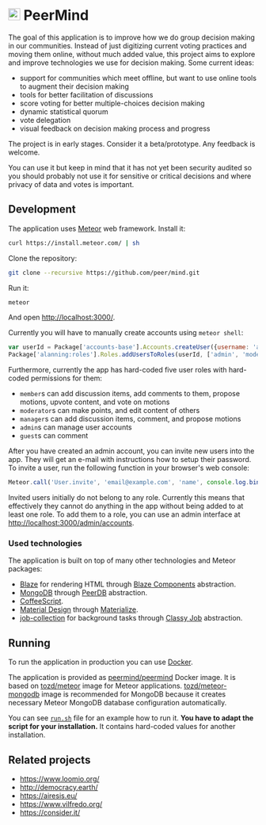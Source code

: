 # <img src="https://cdn.rawgit.com/peer/mind/master/packages/peermind/layout/logo.svg" width="24" height="24" /> PeerMind #

The goal of this application is to improve how we do group decision making in our communities.
Instead of just digitizing current voting practices and moving them online, without much added value,
this project aims to explore and improve technologies we use for decision making. Some current ideas:
* support for communities which meet offline, but want to use online tools to augment their decision making
* tools for better facilitation of discussions
* score voting for better multiple-choices decision making
* dynamic statistical quorum
* vote delegation
* visual feedback on decision making process and progress

The project is in early stages. Consider it a beta/prototype. Any feedback is welcome.

You can use it but keep in mind that it has not yet been security audited so you should
probably not use it for sensitive or critical decisions and where privacy of data and votes is
important.

## Development ##

The application uses [Meteor](https://www.meteor.com/) web framework. Install it:

```bash
curl https://install.meteor.com/ | sh
```

Clone the repository:

```bash
git clone --recursive https://github.com/peer/mind.git
```

Run it:

```bash
meteor
```

And open [http://localhost:3000/](http://localhost:3000/).

Currently you will have to manually create accounts using `meteor shell`:

```javascript
var userId = Package['accounts-base'].Accounts.createUser({username: 'admin', password: 'password'});
Package['alanning:roles'].Roles.addUsersToRoles(userId, ['admin', 'moderator', 'manager', 'member']);
```

Furthermore, currently the app has hard-coded five user roles with hard-coded permissions for them:
* `member`s can add discussion items, add comments to them, propose motions, upvote content, and vote on motions
* `moderator`s can make points, and edit content of others
* `manager`s can add discussion items, comment, and propose motions
* `admin`s can manage user accounts
* `guest`s can comment

After you have created an admin account, you can invite new users into the app. They will get an
e-mail with instructions how to setup their password. To invite a user, run the following function
in your browser's web console:

```javascript
Meteor.call('User.invite', 'email@example.com', 'name', console.log.bind(console));
```

Invited users initially do not belong to any role. Currently this means that effectively they cannot do anything
in the app without being added to at least one role. To add them to a role, you can use an admin interface at
[http://localhost:3000/admin/accounts](http://localhost:3000/admin/accounts).

### Used technologies ###

The application is built on top of many other technologies and Meteor packages:

* [Blaze](https://guide.meteor.com/blaze.html) for rendering HTML through [Blaze Components](http://components.meteorapp.com/) abstraction.
* [MongoDB](https://www.mongodb.com/) through [PeerDB](https://github.com/peerlibrary/meteor-peerdb) abstraction.
* [CoffeeScript](http://coffeescript.org/).
* [Material Design](https://material.google.com/) through [Materialize](http://materializecss.com/).
* [job-collection](https://github.com/vsivsi/meteor-job-collection/) for background tasks through [Classy Job](https://github.com/peerlibrary/meteor-classy-job) abstraction.

## Running ##

To run the application in production you can use [Docker](https://www.docker.com/).

The application is provided as [peermind/peermind](https://hub.docker.com/r/peermind/peermind/) Docker image.
It is based on [tozd/meteor](https://hub.docker.com/r/tozd/meteor/) image for Meteor applications.
[tozd/meteor-mongodb](https://hub.docker.com/r/tozd/meteor-mongodb/) image is recommended for MongoDB because
it creates necessary Meteor MongoDB database configuration automatically.

You can see [`run.sh`](https://github.com/peer/mind/blob/master/run.sh) file for an example how to run it.
**You have to adapt the script for your installation.** It contains hard-coded values for another installation.

## Related projects ##

* https://www.loomio.org/
* http://democracy.earth/
* https://airesis.eu/
* https://www.vilfredo.org/
* https://consider.it/
